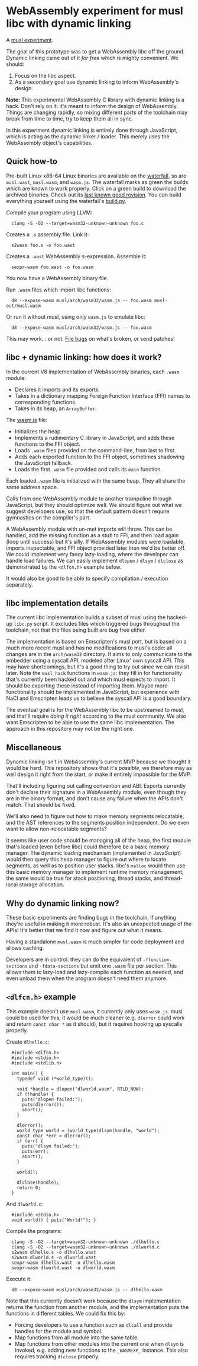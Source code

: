 # WebAssembly experiment for musl libc with dynamic linking

A [musl experiment][].

  [musl experiment]: https://github.com/WebAssembly/musl/blob/landing-branch/README.md

The goal of this prototype was to get a WebAssembly libc off the ground. Dynamic
linking came out of it *for free* which is mighty convenient. We should:

1. Focus on the libc aspect.
2. As a secondary goal use dynamic linking to inform WebAssembly's design.

**Note:** This experimental WebAssembly C library with dynamic linking is a
hack. Don't rely on it: it's meant to inform the design of WebAssembly. Things
are changing rapidly, so mixing different parts of the toolchain may break from
time to time, try to keep them all in sync.

In this experiment dynamic linking is entirely done through JavaScript, which is
acting as the dynamic linker / loader. This merely uses the WebAssembly object's
capabilities.

## Quick how-to

Pre-built Linux x86-64 Linux binaries are available on the [waterfall][], so are
`musl.wast`, `musl.wasm`, and `wasm.js`.  The waterfall marks as green the
builds which are known to work properly. Click on a green build to download the
archived binaries. Check out its [last known good revision][].  You can build
everything yourself using the waterfall's [build.py][].

  [waterfall]: https://wasm-stat.us
  [last known good revision]: https://storage.googleapis.com/wasm-llvm/builds/git/lkgr
  [build.py]: https://github.com/WebAssembly/waterfall/tree/master/src/build.py

Compile your program using LLVM:

```
  clang -S -O2 --target=wasm32-unknown-unknown foo.c
```

Creates a `.s` assembly file. Link it:

```
  s2wasm foo.s -o foo.wast
```

Creates a `.wast` WebAssembly s-expression. Assemble it:

```
  sexpr-wasm foo.wast -o foo.wasm
```

You now have a WebAssembly binary file.

Run `.wasm` files which import libc functions:

```
  d8 --expose-wasm musl/arch/wasm32/wasm.js -- foo.wasm musl-out/musl.wasm
```

Or run it without musl, using only `wasm.js` to emulate libc:

```
  d8 --expose-wasm musl/arch/wasm32/wasm.js -- foo.wasm
```

This may work... or not. [File bugs][] on what's broken, or send patches!

  [File bugs]: https://github.com/WebAssembly/musl/issues

## libc + dynamic linking: how does it work?

In the current V8 implementation of WebAssembly binaries, each `.wasm` module:

* Declares it imports and its exports.
* Takes in a dictionary mapping Foreign Function Interface (FFI) names to
  corresponding functions.
* Takes in its heap, an `ArrayBuffer`.

The [wasm.js][] file:

  [wasm.js]: https://github.com/WebAssembly/musl/blob/wasm-prototype-1/arch/wasm32/wasm.js

* Initializes the heap.
* Implements a rudimentary C library in JavaScript, and adds these functions to
  the FFI object.
* Loads `.wasm` files provided on the command-line, from last to first.
* Adds each exported function to the FFI object, sometimes shadowing the
  JavaScript fallback.
* Loads the first `.wasm` file provided and calls its `main` function.

Each loaded `.wasm` file is initialized with the same heap. They all share the
same address space.

Calls from one WebAssembly module to another trampoline through JavaScript, but
they should optimize well. We should figure out what we suggest developers use,
so that the default pattern doesn't require gymnastics on the compiler's part.

A WebAssembly module with un-met imports will throw. This can be handled, add
the missing function as a stub to FFI, and then load again (loop until success)
but it's silly. If WebAssembly modules were loadable, imports inspectable, and
FFI object provided later then we'd be better off. We could implement very fancy
lazy-loading, where the developer can handle load failures. We can easily
implement `dlopen` / `dlsym` / `dlclose` as demonstrated by the `<dlfcn.h>`
example below.

It would also be good to be able to specify compilation / execution separately.

## libc implementation details

The current libc implementation builds a subset of musl using the hacked-up
`libc.py` script. It excludes files which triggered bugs throughout the
toolchain, not that the files being built are bug free either.

The implementation is based on Emscripten's musl port, but is based on a much
more recent musl and has no modifications to musl's code: all changes are in the
`arch/wasm32` directory. It aims to only communicate to the embedder using a
syscall API, modeled after Linux' own syscall API. This may have shortcomings,
but it's a good thing to try out since we can revisit later. Note the
`musl_hack` functions in `wasm.js`: they fill in for functionality that's
currently been hacked out and which musl expects to import. It should be
exporting these instead of importing them. Maybe more functionality should be
implemented in JavaScript, but experience with NaCl and Emscripten leads us to
believe the syscall API is a good boundary.

The eventual goal is for the WebAssembly libc to be upstreamed to musl, and
that'll require *doing it right* according to the musl community. We also want
Emscripten to be able to use the same libc implementation. The approach in this
repository may not be the right one.

## Miscellaneous

Dynamic linking isn't in WebAssembly's current MVP because we thought it would
be hard. This repository shows that it's *possible*, we therefore may as well
design it right from the start, or make it entirely impossible for the MVP.

That'll including figuring out calling convention and ABI. Exports currently
don't declare their signature in a WebAssembly module, even though they are in
the binary format, and don't cause any failure when the APIs don't match. That
should be fixed.

We'll also need to figure out how to make memory segments relocatable, and the
AST references to the segments position independent. Do we even want to allow
non-relocatable segments?

It seems like user code should be managing all of the heap, the first module
that's loaded (even before libc) could therefore be a basic memory manager. The
dynamic loading mechanism (implemented in JavaScript) would then query this heap
manager to figure out where to locate segments, as well as to position user
stacks. libc's `malloc` would then use this basic memory manager to implement
runtime memory management, the same would be true for stack positioning, thread
stacks, and thread-local storage allocation.

## Why do dynamic linking now?

These basic experiments are finding bugs in the toolchain, if anything they're
useful in making it more robust. It's also an unexpected usage of the APIs! It's
better that we find it now and figure out what it means.

Having a standalone `musl.wasm` is much simpler for code deployment and allows
caching.

Developers are in control: they can do the equivalent of `-ffunction-sections`
and `-fdata-sections` but emit one `.wasm` file per section. This allows them to
lazy-load and lazy-compile each function as needed, and even unload them when
the program doesn't need them anymore.


## `<dlfcn.h>` example

This example doesn't use `musl.wasm`, it currently only uses `wasm.js`. musl
could be used for this, it would be much cleaner (e.g. `dlerror` could work and
return `const char *` as it should), but it requires hooking up syscalls
properly.

Create `dlhello.c`:

```
  #include <dlfcn.h>
  #include <stdio.h>
  #include <stdlib.h>

  int main() {
    typedef void (*world_type)();

    void *handle = dlopen("dlworld.wasm", RTLD_NOW);
    if (!handle) {
      puts("dlopen failed:");
      puts(dlerror());
      abort();
    }

    dlerror();
    world_type world = (world_type)dlsym(handle, "world");
    const char *err = dlerror();
    if (err) {
      puts("dlsym failed:");
      puts(err);
      abort();
    }

    world();

    dlclose(handle);
    return 0;
  }
```

And `dlworld.c`:

```
  #include <stdio.h>
  void world() { puts("World!"); }
```

Compile the programs:

```
  clang -S -O2 --target=wasm32-unknown-unknown ./dlhello.c
  clang -S -O2 --target=wasm32-unknown-unknown ./dlworld.c
  s2wasm dlhello.s -o dlhello.wast
  s2wasm dlworld.s -o dlworld.wast
  sexpr-wasm dlhello.wast -o dlhello.wasm
  sexpr-wasm dlworld.wast -o dlworld.wasm
```

Execute it:

```
  d8 --expose-wasm musl/arch/wasm32/wasm.js -- dlhello.wasm
```

Note that this currently doesn't work because the `dlsym` implementation returns
the function from another module, and the implementation puts the functions in
different tables. We could fix this by:

* Forcing developers to use a function such as `dlcall` and provide handles for
  the module and symbol.
* Map functions from all module into the same table.
* Map functions from other modules into the current one when `dlsym` is invoked,
  e.g. adding new functions to the `_WASMEXP_` instance. This also requires
  tracking `dlclose` properly.
